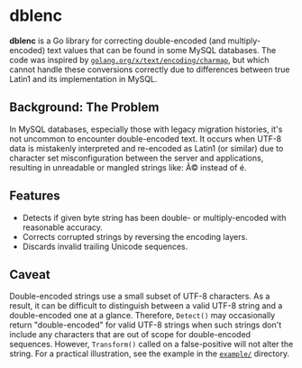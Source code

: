 # dblenc

**dblenc** is a Go library for correcting double-encoded (and multiply-encoded) text values that can be found in some MySQL databases. The code was inspired by [`golang.org/x/text/encoding/charmap`](https://pkg.go.dev/golang.org/x/text/encoding/charmap), but which cannot handle these conversions correctly due to differences between true Latin1 and its implementation in MySQL.

## Background: The Problem

In MySQL databases, especially those with legacy migration histories, it's not uncommon to encounter double-encoded text. It occurs when UTF-8 data is mistakenly interpreted and re-encoded as Latin1 (or similar) due to character set misconfiguration between the server and applications, resulting in unreadable or mangled strings like: Ã© instead of é.

## Features

- Detects if given byte string has been double- or multiply-encoded with reasonable accuracy.
- Corrects corrupted strings by reversing the encoding layers.
- Discards invalid trailing Unicode sequences.

## Caveat

Double-encoded strings use a small subset of UTF-8 characters. As a result, it can be difficult to distinguish between a valid UTF-8 string and a double-encoded one at a glance. Therefore, `Detect()` may occasionally return "double-encoded" for valid UTF-8 strings when such strings don't include any characters that are out of scope for double-encoded sequences. However, `Transform()` called on a false-positive will not alter the string. For a practical illustration, see the example in the [`example/`](example/) directory.
